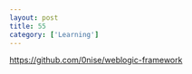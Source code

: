```yaml
---
layout: post
title: 55
category: ['Learning']
---
```


https://github.com/0nise/weblogic-framework


